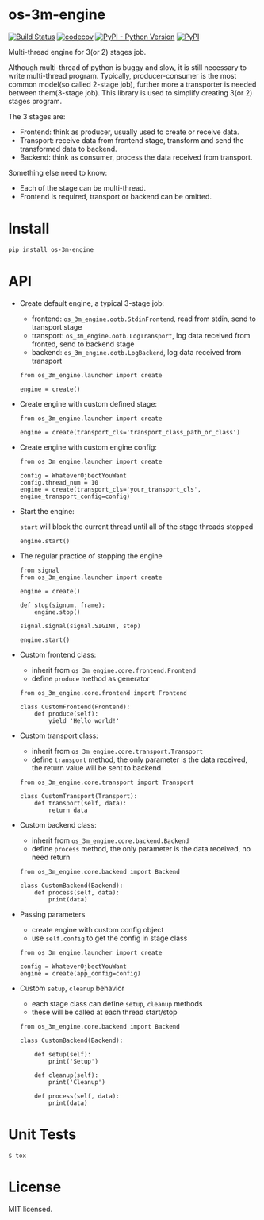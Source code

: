 # os-3m-engine

[![Build Status](https://www.travis-ci.org/cfhamlet/os-3m-engine.svg?branch=master)](https://www.travis-ci.org/cfhamlet/os-3m-engine)
[![codecov](https://codecov.io/gh/cfhamlet/os-3m-engine/branch/master/graph/badge.svg)](https://codecov.io/gh/cfhamlet/os-3m-engine)
[![PyPI - Python Version](https://img.shields.io/pypi/pyversions/os-3m-engine.svg)](https://pypi.python.org/pypi/os-3m-engine)
[![PyPI](https://img.shields.io/pypi/v/os-3m-engine.svg)](https://pypi.python.org/pypi/os-3m-engine)

Multi-thread engine for 3(or 2) stages job.



Although multi-thread of python is buggy and slow, it is still necessary to write multi-thread program. Typically, producer-consumer is the most common model(so called 2-stage job), further more a transporter is needed between them(3-stage job). This library is used to simplify creating 3(or 2) stages program. 



The 3 stages are:

* Frontend: think as producer, usually used to create or receive data.
* Transport: receive data from frontend stage, transform and send the transformed data to backend.
* Backend: think as consumer, process the data received from transport.



Something else need to know:

* Each of the stage can be multi-thread.
* Frontend is required, transport or backend can be omitted.




# Install

`pip install os-3m-engine`

# API

* Create default engine, a typical 3-stage job:

    - frontend: ``os_3m_engine.ootb.StdinFrontend``, read from stdin, send to transport stage
    - transport: ``os_3m_engine.ootb.LogTransport``, log data received from fronted, send to backend stage
    - backend: ``os_3m_engine.ootb.LogBackend``, log data received from transport

    ```
    from os_3m_engine.launcher import create
    
    engine = create()
    ```

* Create engine with custom defined stage:

    ```
    from os_3m_engine.launcher import create
    
    engine = create(transport_cls='transport_class_path_or_class')
    ```

* Create engine with custom engine config:

    ```
    from os_3m_engine.launcher import create
    
    config = WhateverOjbectYouWant
    config.thread_num = 10
    engine = create(transport_cls='your_transport_cls', engine_transport_config=config) 
    ```

* Start the engine:

    ``start`` will block the current thread until all of the stage threads stopped
    
    ```
    engine.start()
    ```

* The regular practice of stopping the engine

    ```
    from signal
    from os_3m_engine.launcher import create
    
    engine = create()
    
    def stop(signum, frame):
        engine.stop()
    
    signal.signal(signal.SIGINT, stop)
    
    engine.start()
    ```
    
* Custom frontend class:

    - inherit from ``os_3m_engine.core.frontend.Frontend``
    - define ``produce`` method as generator

    ```
    from os_3m_engine.core.frontend import Frontend
    
    class CustomFrontend(Frontend):
        def produce(self):
            yield 'Hello world!'
    ```
    
* Custom transport class:

    - inherit from ``os_3m_engine.core.transport.Transport``
    - define ``transport`` method, the only parameter is the data received, the return value will be sent to backend

    ```
    from os_3m_engine.core.transport import Transport
    
    class CustomTransport(Transport):
        def transport(self, data):
            return data
    ```

* Custom backend class:

    - inherit from ``os_3m_engine.core.backend.Backend``
    - define ``process`` method, the only parameter is the data received, no need return

    ```
    from os_3m_engine.core.backend import Backend
    
    class CustomBackend(Backend):
        def process(self, data):
            print(data)
    ```

* Passing parameters

    - create engine with custom config object
    - use ``self.config`` to get the config in stage class

    ```
    from os_3m_engine.launcher import create
    
    config = WhateverOjbectYouWant
    engine = create(app_config=config)
    ```


* Custom ``setup``, ``cleanup`` behavior
  
    - each stage class can define ``setup``, ``cleanup`` methods
    - these will be called at each thread start/stop
    
    
    ```
    from os_3m_engine.core.backend import Backend
    
    class CustomBackend(Backend):
    
        def setup(self):
            print('Setup')
            
        def cleanup(self):
            print('Cleanup')
        
        def process(self, data):
            print(data)
    ```



# Unit Tests

`$ tox`

# License

MIT licensed.
